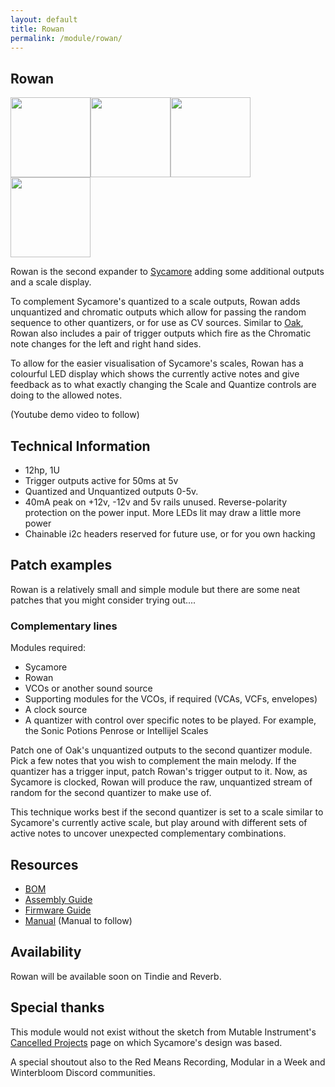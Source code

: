 ```yaml
---
layout: default
title: Rowan
permalink: /module/rowan/
---
```


## Rowan

<a href="../../images/rowan/rowan-front.jpg" target="_blank"><img title="" src="../../images/rowan/rowan-front-thumb.jpg" alt="" height="128" width="128"></a><a href="../../images/rowan/rowan-side.jpg" target="_blank"><img src="../../images/rowan/rowan-side-thumb.jpg" height="128" width="128" /></a><a href="../../images/rowan/rowan-rear.jpg" target="_blank"><img src="../../images/rowan/rowan-rear-thumb.jpg" height="128" width="128" /></a><a href="../../images/rowan/rowan-pcbs.jpg" target="_blank"><img src="../../images/rowan/rowan-pcbs-thumb.jpg" height="128" width="128" /></a>

Rowan is the second expander to [Sycamore](../sycamore) adding some additional outputs and a scale display.

To complement Sycamore's quantized to a scale outputs, Rowan adds unquantized and chromatic outputs which allow for passing the random sequence to other quantizers, or for use as CV sources. Similar to [Oak](../oak), Rowan also includes a pair of trigger outputs which fire as the Chromatic note changes for the left and right hand sides.

To allow for the easier visualisation of Sycamore's scales, Rowan has a colourful LED display which shows the currently active notes and give feedback as to what exactly changing the Scale and Quantize controls are doing to the allowed notes.

(Youtube demo video to follow)

<!-- {% include youtube.html id="Z_jfuflqjoc" %} -->

## Technical Information

- 12hp, 1U
- Trigger outputs active for 50ms at 5v
- Quantized and Unquantized outputs 0-5v.
- 40mA peak on +12v, -12v and 5v rails unused. Reverse-polarity protection on the power input. More LEDs lit may draw a little more power
- Chainable i2c headers reserved for future use, or for you own hacking

## Patch examples

Rowan is a relatively small and simple module but there are some neat patches that you might consider trying out....

### Complementary lines

Modules required:

- Sycamore
- Rowan
- VCOs or another sound source
- Supporting modules for the VCOs, if required (VCAs, VCFs, envelopes)
- A clock source
- A quantizer with control over specific notes to be played. For example, the Sonic Potions Penrose or Intellijel Scales

Patch one of Oak's unquantized outputs to the second quantizer module. Pick a few notes that you wish to complement the main melody. If the quantizer has a trigger input, patch Rowan's trigger output to it. Now, as Sycamore is clocked, Rowan will produce the raw, unquantized stream of random for the second quantizer to make use of. 

This technique works best if the second quantizer is set to a scale similar to Sycamore's currently active scale, but play around with different sets of active notes to uncover unexpected complementary combinations.

## Resources

- [BOM](https://github.com/tpcarlson/synth-diy/blob/main/rowan/BOM.md)
- [Assembly Guide](https://github.com/tpcarlson/synth-diy/blob/main/rowan/ASSEMBLY.md)
- [Firmware Guide](https://github.com/tpcarlson/synth-diy/blob/main/rowan/FIRMWARE.md)
- [Manual](https://github.com/tpcarlson/synth-diy/blob/main/rowan/MANUAL.md) (Manual to follow)

## Availability

Rowan will be available soon on Tindie and Reverb.

<!-- Sycamore is available as a [kit from Tindie](https://www.tindie.com/products/divergentwaves/sycamore/), or as a built module on [Reverb](https://reverb.com/uk/item/80138906-divergent-waves-sycamore). -->

## Special thanks

This module would not exist without the sketch from Mutable Instrument's [Cancelled Projects](https://pichenettes.github.io/mutable-instruments-documentation/trivia_and_history/cancelled_projects/) page on which Sycamore's design was based.

A special shoutout also to the Red Means Recording, Modular in a Week and Winterbloom Discord communities.